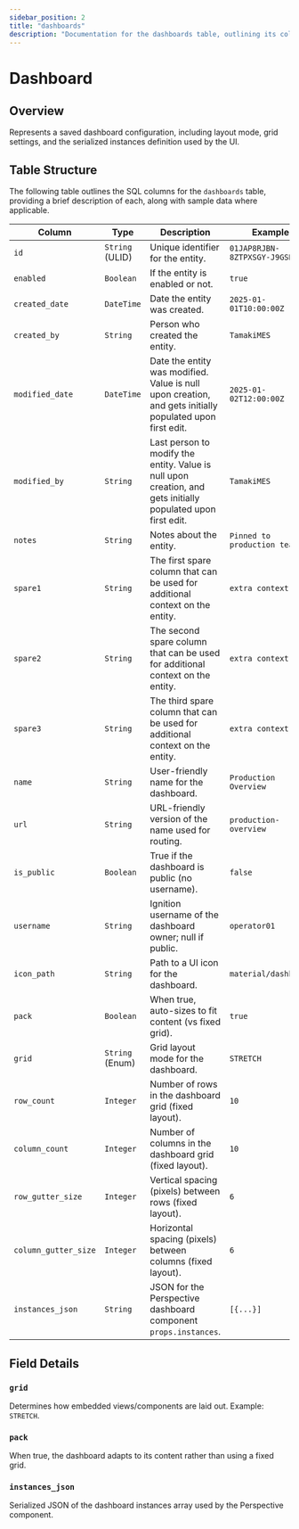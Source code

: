 ```yaml
---
sidebar_position: 2
title: "dashboards"
description: "Documentation for the dashboards table, outlining its columns and structure."
---
```


# Dashboard

## Overview

Represents a saved dashboard configuration, including layout mode, grid settings, and the serialized instances
definition used by the UI.

## Table Structure

The following table outlines the SQL columns for the `dashboards` table, providing a brief description of each, along
with sample data where applicable.

| Column               | Type            | Description                                                                                                  | Example                        |
|----------------------|-----------------|--------------------------------------------------------------------------------------------------------------|--------------------------------|
| `id`                 | `String` (ULID) | Unique identifier for the entity.                                                                            | `01JAP8RJBN-8ZTPXSGY-J9GSDPE1` |
| `enabled`            | `Boolean`       | If the entity is enabled or not.                                                                             | `true`                         |
| `created_date`       | `DateTime`      | Date the entity was created.                                                                                 | `2025-01-01T10:00:00Z`         |
| `created_by`         | `String`        | Person who created the entity.                                                                               | `TamakiMES`                    |
| `modified_date`      | `DateTime`      | Date the entity was modified. Value is null upon creation, and gets initially populated upon first edit.     | `2025-01-02T12:00:00Z`         |
| `modified_by`        | `String`        | Last person to modify the entity. Value is null upon creation, and gets initially populated upon first edit. | `TamakiMES`                    |
| `notes`              | `String`        | Notes about the entity.                                                                                      | `Pinned to production team`    |
| `spare1`             | `String`        | The first spare column that can be used for additional context on the entity.                                | `extra context 1`              |
| `spare2`             | `String`        | The second spare column that can be used for additional context on the entity.                               | `extra context 2`              |
| `spare3`             | `String`        | The third spare column that can be used for additional context on the entity.                                | `extra context 3`              |
| `name`               | `String`        | User-friendly name for the dashboard.                                                                        | `Production Overview`          |
| `url`                | `String`        | URL-friendly version of the name used for routing.                                                           | `production-overview`          |
| `is_public`          | `Boolean`       | True if the dashboard is public (no username).                                                               | `false`                        |
| `username`           | `String`        | Ignition username of the dashboard owner; null if public.                                                    | `operator01`                   |
| `icon_path`          | `String`        | Path to a UI icon for the dashboard.                                                                         | `material/dashboard`           |
| `pack`               | `Boolean`       | When true, auto-sizes to fit content (vs fixed grid).                                                        | `true`                         |
| `grid`               | `String` (Enum) | Grid layout mode for the dashboard.                                                                          | `STRETCH`                      |
| `row_count`          | `Integer`       | Number of rows in the dashboard grid (fixed layout).                                                         | `10`                           |
| `column_count`       | `Integer`       | Number of columns in the dashboard grid (fixed layout).                                                      | `10`                           |
| `row_gutter_size`    | `Integer`       | Vertical spacing (pixels) between rows (fixed layout).                                                       | `6`                            |
| `column_gutter_size` | `Integer`       | Horizontal spacing (pixels) between columns (fixed layout).                                                  | `6`                            |
| `instances_json`     | `String`        | JSON for the Perspective dashboard component `props.instances`.                                              | `[{...}]`                      |

## Field Details

### `grid`

Determines how embedded views/components are laid out. Example: `STRETCH`.

### `pack`

When true, the dashboard adapts to its content rather than using a fixed grid.

### `instances_json`

Serialized JSON of the dashboard instances array used by the Perspective component.

